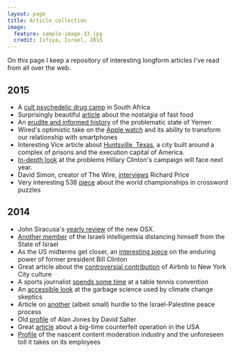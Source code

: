 ```yaml
---
layout: page
title: Article collection
image:
  feature: sample-image-33.jpg
  credit: Isfiya, Israel, 2015
---
```


On this page I keep a repository of interesting longform articles I've read from all over the web. 

## 2015

- A [cult psychedelic drug camp](http://www.vice.com/read/drug-boot-camp-131) in South Africa
- Surprisingly beautiful [article](http://www.eater.com/2014/11/5/7155501/life-in-chains-kfc-taco-bell) about the nostalgia of fast food
- An [erudite and informed history](http://pando.com/2015/03/28/the-war-nerd-a-brief-history-of-the-yemen-clusterfck/) of the problematic state of Yemen
- Wired's optimistic take on the [Apple watch](http://www.wired.com/2015/04/the-apple-watch/) and its ability to transform our relationship with smartphones
- Interesting Vice article about [Huntsville, Texas](http://www.vice.com/read/what-happens-when-you-build-a-town-around-a-prison), a city built around a complex of prisons and the execution capital of America.
- [In-depth look](http://nymag.com/daily/intelligencer/2015/04/hillary-clinton-2016-campaign.html) at the problems Hillary Clinton's campaign will face next year. 
- David Simon, creator of The Wire, [interviews](https://www.guernicamag.com/interviews/the-cousins-karamazov/) Richard Price
- Very interesting 538 [piece](http://fivethirtyeight.com/features/dan-feyer-american-crossword-puzzle-tournament/) about the world championships in crossword puzzles

## 2014 

- John Siracusa's [yearly review](http://arstechnica.com/apple/2014/10/os-x-10-10/) of the new OSX.
- [Another member](http://www.theguardian.com/world/2014/oct/10/shlomo-sand-i-wish-to-cease-considering-myself-a-jew) of the Israeli intelligentsia distancing himself from the State of Israel
- As the US midterms get closer, an [interesting piece](http://www.bloomberg.com/politics/features/2014-10-17/bill-clinton-in-bubbaland) on the enduring power of former president Bill Clinton
- Great article about the [controversial contribution](http://nymag.com/news/features/airbnb-in-new-york-debate-2014-9/) of Airbnb to New York City culture
- A sports journalist [spends some time](http://deadspin.com/the-immigrant-sport-what-ping-pong-means-in-america-1641189714) at a table tennis convention
- An [accessible look](http://www.theguardian.com/environment/climate-consensus-97-per-cent/2014/oct/21/global-warming-contrarian-paper-unrealistic-inaccurate) at the garbage science used by climate change skeptics
- Article on [another](https://www.instapaper.com/read/523962547) (albeit small) hurdle to the Israel-Palestine peace process
- Old [profile](http://www.themonthly.com.au/monthly-essays-david-salter-whos-breakfast-mr-jones-sydney039s-talkback-titan-and-his-mythical-power) of Alan Jones by David Salter
- Great [article](http://www.gq.com/long-form/the-great-paper-caper) about a big-time counterfeit operation in the USA
- [Profile](http://www.wired.com/2014/10/content-moderation/) of the nascent content moderation industry and the unforeseen toll it takes on its employees